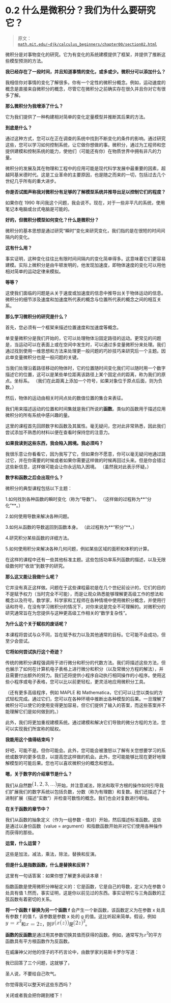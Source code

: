 # 0.2 什么是微积分？我们为什么要研究它？

> 原文： [`math.mit.edu/~djk/calculus_beginners/chapter00/section02.html`](http://math.mit.edu/~djk/calculus_beginners/chapter00/section02.html)

微积分是对事物变化的研究。它为有变化的系统建模提供了框架，并提供了推断这些模型预测的方法。

**我已经存在了一段时间，并且知道事情的变化，或多或少。微积分可以添加什么？**

我相信你对事情的变化了解很多。你有一个定性的微积分概念。例如，运动速度的概念是直接来自微积分的概念，尽管它在微积分之前确实存在很久并且你对它有很多了解。

**那么微积分为我增添了什么？**

它为我们提供了一种构建相对简单的变化定量模型并推断其后果的方法。

**到底是什么？**

通过这种方式，您可以在正在调查的系统中找到不断变化的条件的影响。通过研究这些，您可以学习如何控制系统，让它做你想做的事。微积分，通过为工程师和您提供建模和控制系统的能力，使他们（可能还有你）在物质世界中拥有非凡的力量。

微积分的发展及其在物理和工程中的应用可能是现代科学发展中最重要的因素，超越阿基米德时代。这是工业革命的主要原因，也是随之而来的一切，包括过去几个世纪几乎所有的重大进步。

**你是否试图声称我对微积分有足够的了解模型系统并推导出足以控制它们的程度？**

如果你在 1990 年问我这个问题，我会说不。现在，对于一些非平凡的系统，使用笔记本电脑或台式电脑是可能的。

**好的，但微积分模型如何变化？什么是微积分？**

微积分的基本思想是通过研究“瞬时”变化来研究变化，我们指的是在很短的时间间隔内的变化。

**这有什么用？**

事实证明，这种变化往往比有限时间间隔内的变化简单得多。这意味着它们更容易建模。实际上微积分是由牛顿发明的，他发现加速度，即物体速度的变化可以用他相对简单的运动定律来模拟。

**等等？**

这使我们面临的问题是从关于速度或加速度的信息中推导出关于物体运动的信息。微积分的细节涉及速度和加速度所代表的概念与位置所代表的概念之间的相互关系。

**那么学习微积分的研究是什么？**

首先，您必须有一个框架来描述位置速度和加速度等概念。

单变量微积分是我们开始的，它可以处理物体沿固定路径的运动。更常见的问题是，当运动可以在表面上或在空间中发生时，可以通过多变量微积分来处理。我们通过找到使用一维思想和方法来处理更一般问题的巧妙技巧来研究后一个主题。因此单变量微积分也是一般问题的关键。

当我们处理沿着路径移动的物体时，它的位置随时间变化我们可以随时用一个数字描述它的位置，这可以是某些单位距离该路径上某个固定点的距离，称为我们的原点。坐标系。 （我们在此距离上添加一个符号，如果对象位于原点后面，则为负数。）

然后，物体的运动由相关时间点处的数值位置的集合来表征。

我们用来描述运动的位置和时间集就是我们所说的**函数**。类似的函数用于描述应用微积分的所有系统中感兴趣的量。

这里的课程首先回顾数字和函数及其属性。毫无疑问，您对此非常熟悉，因此我们尝试添加不熟悉的材料以便在查看时保持您的注意力。

**如果我读到这些东西，我会陷入困境。我必须吗？**

我很乐意让你看看它，因为我写了它，但如果你不愿意，你可以毫无疑问地通过跳过它，并在你需要的时候或者如果你需要这样做的时候再回过头来。但是你会错过这些新信息，这样做可能会让你永远陷入困境。 （虽然我对此表示怀疑。）

**数字和函数之后会出现什么？**

微积分的典型课程包括以下主题：

1.如何找到各种函数的瞬时变化（称为“导数”）。 （这样做的过程称为**“分化”**。）

2.如何使用导数来解决各种问题。

3.如何从函数的导数返回到函数本身。 （此过程称为**“积分”**。）

4.研究积分某些函数的详细方法。

5.如何使用积分来解决各种几何问题，例如某些区域的面积和体积的计算。

在这样的课程中还有一些其他标准主题。这些包括功率系列函数的描述，以及无限级数何时“收敛”到数字的研究。

**那么这又能让我做什么呢？**

它并没有真正这样做。问题在于这些课程最初是在几个世纪前设计的，它们的目的不是赋予权力（当时完全不可能），而是让观众熟悉能够理解更高级工作的想法和概念以及符号。数学家，科学家和工程师在各种情境中使用微积分概念，并使用行话和符号，在没有学习微积分的情况下，对你来说是完全不可理解的。对微积分的研究通常旨在为您提供与这种更高级工作相关的“数学复杂性”。

**为什么这个关于赋权的废话呢？**

本课程将尝试与众不同，旨在赋予权力以及其他通常的目标。它可能不会成功，但至少会尝试。

**它将如何尝试执行这个奇迹？**

传统的微积分课程强调用于进行微分和积分的代数方法。我们将描述这些方法，但也展示了如何在计算机电子表格上进行微分和积分（以及常微分方程的解法），并且需要付出额外的努力。我们还将提供小程序自动执行相同操作的小程序。使用这些小程序或电子表格，您可以比以前更轻松，更灵活地应用微积分工具。

（还有更多高级程序，例如 MAPLE 和 Mathematica，它们可以让您以类似的方式轻松完成。通过它们，您可以在各种环境中推断出各种模型的后果。一旦理解了微积分可以使它的使用变得更加容易，但它们提供了输入的答案，而这些答案并不能理解它们是如何做到的。）

此外，我们将更加重视建模系统。通过建模和解决它们导致的微分方程的方法，您可以实现我们所宣称的赋权。

**我能用这个值得结束吗？**

好吧，可能不是。但你可能会。此外，您可能会被激怒以了解有关您想要学习的系统或数学的更多信息，以提高您这样做的机会。此外，您可能能够比现在更好地理解模型的可能后果。您也可以喜欢微积分的概念和想法。

**嗯，关于数字的介绍章节是什么？**

我们从自然数![](img/tex-671cbbf62917059a9cf9b24b99d7cbee.gif)开始，并注意减法，除法和取平方根的操作如何引导我们扩展我们的数字系统以包括负数，分数（称为有理数）和复数。我们还描述了十进制扩展（描述“实数”）并检查可数性的概念。我们也会对复数进行嘀咕。

**在关于函数的章节中？**

我们从函数的抽象定义（作为一组参数 - 值对）开始，然后描述标准函数。这些是通过以身份函数（value = argument）和指数函数开始并对它们使用各种操作而获得的那些。

**运营，什么运营？**

这些是加法，减法，乘法，除法，替换和反演。

**但是什么是指数函数，什么是替换和反转？**

这里有一句话答案：如果你想了解更多阅读本章！

指数函数是使用微积分神秘定义的：它是函数，它是自己的导数，定义为在参数 0 处具有值 1.然而，事实证明，这是你以前见过的东西。事实证明它与三角函数的正弦函数有着密切的关系。

**将一个函数 f 替换为另一个函数 f** 会产生一个新函数，该函数定义为在参数 x 处具有参数 f 的值 f，该参数是参数 x 处的 g 的值。这比听起来简单。假设，例如![](img/tex-feb38954971364ac01eaf10660813d07.gif)和![](img/tex-06ca7348561cf3f51627b4480886c03e.gif)，则![](img/tex-64e36888218a4154f6e1dcafe0c11bff.gif)是![](img/tex-327853dd6ab59b7d34450f20c7dbec2e.gif)。

**函数的反函数**是通过用其参数切换其值而获得的函数。例如，通常写为![](img/tex-05c8b0dcff5822fbde7e0398f05aea00.gif)的平方函数具有平方根函数作为反函数。

在威廉神父对他的侄子的不朽言论中，由数学家刘易斯卡罗尔写道：

我已回答了三个问题，这就够了，

圣人说，不要给自己吹气。

你觉得我可以整天听这些东西吗？

关闭或者我会把你踢到楼下！